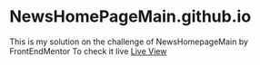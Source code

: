 # NewsHomePageMain.github.io
This is my solution on the challenge of NewsHomepageMain by FrontEndMentor
To check it live <a href="https://kapilrohilla.github.io/NewsHomePageMain.github.io/">Live View</a>

